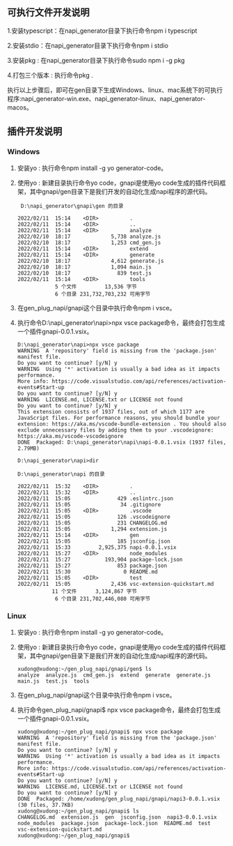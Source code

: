 

## 可执行文件开发说明
1.安装typescript：在napi_generator目录下执行命令npm i typescript

2.安装stdio：在napi_generator目录下执行命令npm i stdio

3.安装pkg : 在napi_generator目录下执行命令sudo npm i -g pkg

4.打包三个版本 : 执行命令pkg .

执行以上步骤后，即可在gen目录下生成Windows、linux、mac系统下的可执行程序:napi_generator-win.exe、napi_generator-linux、napi_generator-macos。

## 插件开发说明
### Windows
1. 安装yo : 执行命令npm install -g yo generator-code。
2. 使用yo : 新建目录执行命令yo code，gnapi是使用yo code生成的插件代码框架，其中gnapi/gen目录下是我们开发的自动化生成napi程序的源代码。

   ```
    D:\napi_generator\gnapi\gen 的目录
   
   2022/02/11  15:14    <DIR>          .
   2022/02/11  15:14    <DIR>          ..
   2022/02/11  15:14    <DIR>          analyze
   2022/02/10  18:17             5,738 analyze.js
   2022/02/10  18:17             1,253 cmd_gen.js
   2022/02/11  15:14    <DIR>          extend
   2022/02/11  15:14    <DIR>          generate
   2022/02/10  18:17             4,612 generate.js
   2022/02/10  18:17             1,094 main.js
   2022/02/10  18:17               839 test.js
   2022/02/11  15:14    <DIR>          tools
               5 个文件         13,536 字节
               6 个目录 231,732,703,232 可用字节
   
   ```
3. 在gen_plug_napi/gnapi这个目录中执行命令npm i vsce。

4. 执行命令D:\napi_generator\napi>npx vsce package命令，最终会打包生成一个插件gnapi-0.0.1.vsix。
   ```
   D:\napi_generator\napi>npx vsce package
   WARNING  A 'repository' field is missing from the 'package.json' manifest file.
   Do you want to continue? [y/N] y
   WARNING  Using '*' activation is usually a bad idea as it impacts performance.
   More info: https://code.visualstudio.com/api/references/activation-events#Start-up
   Do you want to continue? [y/N] y
   WARNING  LICENSE.md, LICENSE.txt or LICENSE not found
   Do you want to continue? [y/N] y
   This extension consists of 1937 files, out of which 1177 are JavaScript files. For performance reasons, you should bundle your extension: https://aka.ms/vscode-bundle-extension . You should also exclude unnecessary files by adding them to your .vscodeignore: https://aka.ms/vscode-vscodeignore
   DONE  Packaged: D:\napi_generator\napi\napi-0.0.1.vsix (1937 files, 2.79MB)
   
   D:\napi_generator\napi>dir
   
   D:\napi_generator\napi 的目录
   
   2022/02/11  15:32    <DIR>          .
   2022/02/11  15:32    <DIR>          ..
   2022/02/11  15:05               429 .eslintrc.json
   2022/02/11  15:05                34 .gitignore
   2022/02/11  15:05    <DIR>          .vscode
   2022/02/11  15:05               126 .vscodeignore
   2022/02/11  15:05               231 CHANGELOG.md
   2022/02/11  15:05             1,294 extension.js
   2022/02/11  15:14    <DIR>          gen
   2022/02/11  15:05               185 jsconfig.json
   2022/02/11  15:33         2,925,375 napi-0.0.1.vsix
   2022/02/11  15:27    <DIR>          node_modules
   2022/02/11  15:27           193,904 package-lock.json
   2022/02/11  15:27               853 package.json
   2022/02/11  15:30                 0 README.md
   2022/02/11  15:05    <DIR>          test
   2022/02/11  15:05             2,436 vsc-extension-quickstart.md
              11 个文件      3,124,867 字节
               6 个目录 231,702,446,080 可用字节
   
   ```
### Linux
1. 安装yo : 执行命令npm install -g yo generator-code。

2. 使用yo : 新建目录执行命令yo code，gnapi是使用yo code生成的插件代码框架，其中gnapi/gen目录下是我们开发的自动化生成napi程序的源代码。

   ```
   xudong@xudong:~/gen_plug_napi/gnapi/gen$ ls
   analyze  analyze.js  cmd_gen.js  extend  generate  generate.js  main.js  test.js  tools
   
   ```

3. 在gen_plug_napi/gnapi这个目录中执行命令npm i vsce。

4. 执行命令gen_plug_napi/gnapi$ npx vsce package命令，最终会打包生成一个插件gnapi-0.0.1.vsix。

   ```
   xudong@xudong:~/gen_plug_napi/gnapi$ npx vsce package
   WARNING  A 'repository' field is missing from the 'package.json' manifest file.
   Do you want to continue? [y/N] y
   WARNING  Using '*' activation is usually a bad idea as it impacts performance.
   More info: https://code.visualstudio.com/api/references/activation-events#Start-up
   Do you want to continue? [y/N] y
   WARNING  LICENSE.md, LICENSE.txt or LICENSE not found
   Do you want to continue? [y/N] y
   DONE  Packaged: /home/xudong/gen_plug_napi/gnapi/napi3-0.0.1.vsix (30 files, 37.7KB)
   xudong@xudong:~/gen_plug_napi/gnapi$ ls
   CHANGELOG.md  extension.js  gen  jsconfig.json  napi3-0.0.1.vsix  node_modules  package.json  package-lock.json  README.md  test  vsc-extension-quickstart.md
   xudong@xudong:~/gen_plug_napi/gnapi$ 
   
   ```